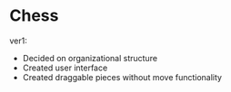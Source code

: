 # Chess
ver1:
- Decided on organizational structure
- Created user interface
- Created draggable pieces without move functionality
